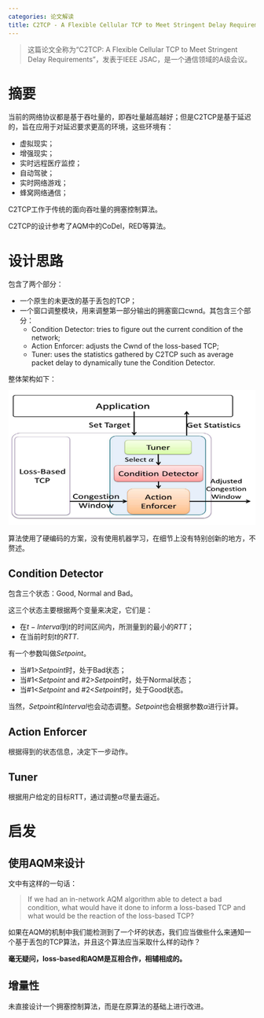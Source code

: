 ```yaml
---
categories: 论文解读
title: C2TCP - A Flexible Cellular TCP to Meet Stringent Delay Requirements
---
```


> 这篇论文全称为“C2TCP: A Flexible Cellular TCP to Meet Stringent Delay Requirements”，发表于IEEE JSAC，是一个通信领域的A级会议。

# 摘要

当前的网络协议都是基于吞吐量的，即吞吐量越高越好；但是C2TCP是基于延迟的，旨在应用于对延迟要求更高的环境，这些环境有：

- 虚拟现实；
- 增强现实；
- 实时远程医疗监控；
- 自动驾驶；
- 实时网络游戏；
- 蜂窝网络通信；

C2TCP工作于传统的面向吞吐量的拥塞控制算法。

C2TCP的设计参考了AQM中的CoDel，RED等算法。

# 设计思路

包含了两个部分：

- 一个原生的未更改的基于丢包的TCP；
- 一个窗口调整模块，用来调整第一部分输出的拥塞窗口cwnd。其包含三个部分：
  - Condition Detector: tries to figure out the current condition of the network;
  - Action Enforcer: adjusts the Cwnd of the loss-based TCP;
  - Tuner: uses the statistics gathered by C2TCP such as average packet delay to dynamically tune the Condition Detector.

整体架构如下：

![](../../img/C2TCP.png)

算法使用了硬编码的方案，没有使用机器学习，在细节上没有特别创新的地方，不赘述。

## Condition Detector

包含三个状态：Good, Normal and Bad。

这三个状态主要根据两个变量来决定，它们是：

- 在$t-Interval$到$t$的时间区间内，所测量到的最小的$RTT$；
- 在当前时刻$t$的$RTT$.

有一个参数叫做$Setpoint$。

- 当#1>$Setpoint$时，处于Bad状态；
- 当#1<$Setpoint$ and #2>$Setpoint$时，处于Normal状态；
- 当#1<$Setpoint$ and #2<$Setpoint$时，处于Good状态。

当然，$Setpoint$和$Interval$也会动态调整。$Setpoint$也会根据参数$\alpha$进行计算。

## Action Enforcer

根据得到的状态信息，决定下一步动作。

## Tuner

根据用户给定的目标RTT，通过调整$\alpha$尽量去逼近。

# 启发

## 使用AQM来设计

文中有这样的一句话：

> If we had an in-network AQM algorithm able to detect a bad condition, what would have it done to inform a loss-based TCP and what would be the reaction of the loss-based TCP?

如果在AQM的机制中我们能检测到了一个坏的状态，我们应当做些什么来通知一个基于丢包的TCP算法，并且这个算法应当采取什么样的动作？

**毫无疑问，loss-based和AQM是互相合作，相辅相成的。**

## 增量性

未直接设计一个拥塞控制算法，而是在原算法的基础上进行改进。




